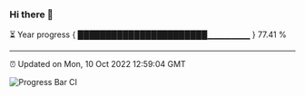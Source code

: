 ### Hi there 👋

⏳ Year progress { ███████████████████████▁▁▁▁▁▁▁ } 77.41 %

---

⏰ Updated on Mon, 10 Oct 2022 12:59:04 GMT

![Progress Bar CI](https://github.com/ZhaoGui/ZhaoGui/workflows/Progress%20Bar%20CI/badge.svg)
